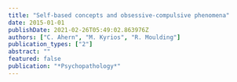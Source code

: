 ```yaml
---
title: "Self-based concepts and obsessive-compulsive phenomena"
date: 2015-01-01
publishDate: 2021-02-26T05:49:02.863976Z
authors: ["C. Ahern", "M. Kyrios", "R. Moulding"]
publication_types: ["2"]
abstract: ""
featured: false
publication: "*Psychopathology*"
---
```



